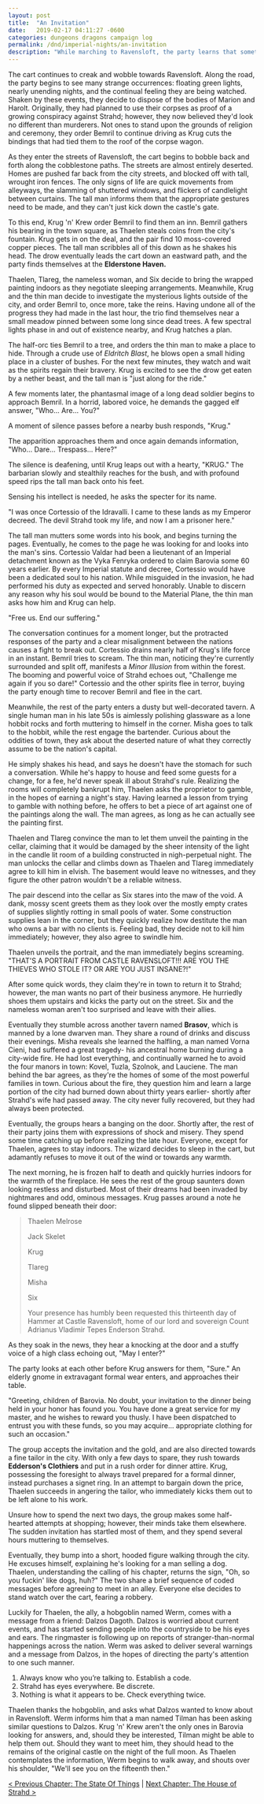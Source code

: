 ```yaml
---
layout: post
title:  "An Invitation"
date:   2019-02-17 04:11:27 -0600
categories: dungeons dragons campaign log
permalink: /dnd/imperial-nights/an-invitation
description: "While marching to Ravensloft, the party learns that sometimes dead men do tell tales"
---
```


The cart continues to creak and wobble towards Ravensloft.
Along the road, the party begins to see many strange occurrences: floating green lights, nearly unending nights, and the continual feeling they are being watched.
Shaken by these events, they decide to dispose of the bodies of Marion and Harolt.
Originally, they had planned to use their corpses as proof of a growing conspiracy against Strahd; however, they now believed they'd look no different than murderers.
Not ones to stand upon the grounds of religion and ceremony, they order Bemril to continue driving as Krug cuts the bindings that had tied them to the roof of the corpse wagon.

As they enter the streets of Ravensloft, the cart begins to bobble back and forth along the cobblestone paths.
The streets are almost entirely deserted.
Homes are pushed far back from the city streets, and blocked off with tall, wrought iron fences.
The only signs of life are quick movements from alleyways, the slamming of shuttered windows, and flickers of candlelight between curtains.
The tall man informs them that the appropriate gestures need to be made, and they can't just kick down the castle's gate.

To this end, Krug 'n' Krew order Bemril to find them an inn.
Bemril gathers his bearing in the town square, as Thaelen steals coins from the city's fountain.
Krug gets in on the deal, and the pair find 10 moss-covered copper pieces.
The tall man scribbles all of this down as he shakes his head.
The drow eventually leads the cart down an eastward path, and the party finds themselves at the **Elderstone Haven.**

Thaelen, Tlareg, the nameless woman, and Six decide to bring the wrapped painting indoors as they negotiate sleeping arrangements.
Meanwhile, Krug and the thin man decide to investigate the mysterious lights outside of the city, and order Bemril to, once more, take the reins.
Having undone all of the progress they had made in the last hour, the trio find themselves near a small meadow pinned between some long since dead trees.
A few spectral lights phase in and out of existence nearby, and Krug hatches a plan.

The half-orc ties Bemril to a tree, and orders the thin man to make a place to hide.
Through a crude use of *Eldritch Blast*, he blows open a small hiding place in a cluster of bushes.
For the next few minutes, they watch and wait as the spirits regain their bravery.
Krug is excited to see the drow get eaten by a nether beast, and the tall man is "just along for the ride."

A few moments later, the phantasmal image of a long dead soldier begins to approach Bemril.
In a horrid, labored voice, he demands the gagged elf answer, "Who... Are... You?"

A moment of silence passes before a nearby bush responds, "Krug."

The apparition approaches them and once again demands information, "Who... Dare... Trespass... Here?"

The silence is deafening, until Krug leaps out with a hearty, "KRUG."
The barbarian slowly and stealthily reaches for the bush, and with profound speed rips the tall man back onto his feet.

Sensing his intellect is needed, he asks the specter for its name.

"I was once Cortessio of the Idravalli.
I came to these lands as my Emperor decreed.
The devil Strahd took my life, and now I am a prisoner here."

The tall man mutters some words into his book, and begins turning the pages.
Eventually, he comes to the page he was looking for and looks into the man's sins.
Cortessio Valdar had been a lieutenant of an Imperial detachment known as the Vyka Fenryka ordered to claim Barovia some 60 years earlier.
By every Imperial statute and decree, Cortessio would have been a dedicated soul to his nation.
While misguided in the invasion, he had performed his duty as expected and served honorably.
Unable to discern any reason why his soul would be bound to the Material Plane, the thin man asks how him and Krug can help.

"Free us.
End our suffering."

The conversation continues for a moment longer, but the protracted responses of the party and a clear misalignment between the nations causes a fight to break out.
Cortessio drains nearly half of Krug's life force in an instant.
Bemril tries to scream.
The thin man, noticing they're currently surrounded and split off, manifests a *Minor Illusion* from within the forest.
The booming and powerful voice of Strahd echoes out, "Challenge me again if you so dare!"
Cortessio and the other spirits flee in terror, buying the party enough time to recover Bemril and flee in the cart.

Meanwhile, the rest of the party enters a dusty but well-decorated tavern.
A single human man in his late 50s is aimlessly polishing glassware as a lone hobbit rocks and forth muttering to himself in the corner.
Misha goes to talk to the hobbit, while the rest engage the bartender.
Curious about the oddities of town, they ask about the deserted nature of what they correctly assume to be the nation's capital.

He simply shakes his head, and says he doesn't have the stomach for such a conversation.
While he's happy to house and feed some guests for a change, for a fee, he'd never speak ill about Strahd's rule.
Realizing the rooms will completely bankrupt him, Thaelen asks the proprietor to gamble, in the hopes of earning a night's stay.
Having learned a lesson from trying to gamble with nothing before, he offers to bet a piece of art against one of the paintings along the wall.
The man agrees, as long as he can actually see the painting first.

Thaelen and Tlareg convince the man to let them unveil the painting in the cellar, claiming that it would be damaged by the sheer intensity of the light in the candle lit room of a building constructed in nigh-perpetual night.
The man unlocks the cellar and climbs down as Thaelen and Tlareg immediately agree to kill him in elvish.
The basement would leave no witnesses, and they figure the other patron wouldn't be a reliable witness.

The pair descend into the cellar as Six stares into the maw of the void.
A dank, mossy scent greets them as they look over the mostly empty crates of supplies slightly rotting in small pools of water.
Some construction supplies lean in the corner, but they quickly realize how destitute the man who owns a bar with no clients is.
Feeling bad, they decide not to kill him immediately; however, they also agree to swindle him.

Thaelen unveils the portrait, and the man immediately begins screaming.
"THAT'S A PORTRAIT FROM CASTLE RAVENSLOFT!!!
ARE YOU THE THIEVES WHO STOLE IT?
OR ARE YOU JUST INSANE?!"

After some quick words, they claim they're in town to return it to Strahd; however, the man wants no part of their business anymore.
He hurriedly shoes them upstairs and kicks the party out on the street.
Six and the nameless woman aren't too surprised and leave with their allies.

Eventually they stumble across another tavern named **Brasov**, which is manned by a lone dwarven man.
They share a round of drinks and discuss their evenings.
Misha reveals she learned the halfling, a man named Vorna Cieni, had suffered a great tragedy- his ancestral home burning during a city-wide fire.
He had lost everything, and continually warned he to avoid the four manors in town: Kovel, Tuzla, Szolnok, and Lauciene.
The man behind the bar agrees, as they're the homes of some of the most powerful families in town.
Curious about the fire, they question him and learn a large portion of the city had burned down about thirty years earlier- shortly after Strahd's wife had passed away.
The city never fully recovered, but they had always been protected.

Eventually, the groups hears a banging on the door.
Shortly after, the rest of their party joins them with expressions of shock and misery.
They spend some time catching up before realizing the late hour.
Everyone, except for Thaelen, agrees to stay indoors.
The wizard decides to sleep in the cart, but adamantly refuses to move it out of the wind or towards any warmth.

The next morning, he is frozen half to death and quickly hurries indoors for the warmth of the fireplace.
He sees the rest of the group saunters down looking restless and disturbed.
Most of their dreams had been invaded by nightmares and odd, ominous messages.
Krug passes around a note he found slipped beneath their door:

>Thaelen Melrose
>
>Jack Skelet
>
>Krug
>
>Tlareg
>
>Misha
>
>Six
>
>Your presence has humbly been requested this thirteenth day of Hammer at Castle Ravensloft, home of our lord and sovereign Count Adrianus Vladimir Tepes Enderson Strahd.

As they soak in the news, they hear a knocking at the door and a stuffy voice of a high class echoing out, "May I enter?"

The party looks at each other before Krug answers for them, "Sure."
An elderly gnome in extravagant formal wear enters, and approaches their table.

"Greeting, children of Barovia.
No doubt, your invitation to the dinner being held in your honor has found you.
You have done a great service for my master, and he wishes to reward you thusly.
I have been dispatched to entrust you with these funds, so you may acquire... appropriate clothing for such an occasion."

The group accepts the invitation and the gold, and are also directed towards a fine tailor in the city.
With only a few days to spare, they rush towards **Edderson's Clothiers** and put in a rush order for dinner attire.
Krug, possessing the foresight to always travel prepared for a formal dinner, instead purchases a signet ring.
In an attempt to bargain down the price, Thaelen succeeds in angering the tailor, who immediately kicks them out to be left alone to his work.

Unsure how to spend the next two days, the group makes some half-hearted attempts at shopping; however, their minds take them elsewhere.
The sudden invitation has startled most of them, and they spend several hours muttering to themselves.

Eventually, they bump into a short, hooded figure walking through the city.
He excuses himself, explaining he's looking for a man selling a dog.
Thaelen, understanding the calling of his chapter, returns the sign, "Oh, so you fuckin' like dogs, huh?"
The two share a brief sequence of coded messages before agreeing to meet in an alley.
Everyone else decides to stand watch over the cart, fearing a robbery.

Luckily for Thaelen, the ally, a hobgoblin named Werm, comes with a message from a friend: Dalzos Dagoth.
Dalzos is worried about current events, and has started sending people into the countryside to be his eyes and ears.
The ringmaster is following up on reports of stranger-than-normal happenings across the nation.
Werm was asked to deliver several warnings and a message from Dalzos, in the hopes of directing the party's attention to one such manner.

1. Always know who you’re talking to.
    Establish a code.
2. Strahd has eyes everywhere.
    Be discrete.
3. Nothing is what it appears to be.
    Check everything twice.

Thaelen thanks the hobgoblin, and asks what Dalzos wanted to know about in Ravensloft.
Werm informs him that a man named Tilman has been asking similar questions to Dalzos.
Krug 'n' Krew aren't the only ones in Barovia looking for answers, and, should they be interested, Tilman might be able to help them out.
Should they want to meet him, they should head to the remains of the original castle on the night of the full moon.
As Thaelen contemplates the information, Werm begins to walk away, and shouts over his shoulder, "We'll see you on the fifteenth then."

[&lt; Previous Chapter: The State Of Things](/dnd/imperial-nights/the-state-of-things)
|
[Next Chapter: The House of Strahd >](/dnd/imperial-nights/the-house-of-strahd)
